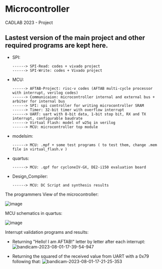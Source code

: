 # Microcontroller
CADLAB 2023 - Project

Lastest version of the main project and other required programs are kept here.
-----------------------------------------------------------------------------------------------------------

* SPI:
  
      ------> SPI-Read: codes + vivado project
      ------> SPI-Write: codes + Vivado project
* MCU:
  
      ------> AFTAB-Project: risc-v codes (AFTAB multi-cycle processor with interrupt, verilog codes)
      ------> Communicaion: microcontroller internal and external bus + arbiter for internal bus
      ------> SPI: spi controller for writing microcontroller SRAM
      ------> Timer: 32-bit timer with overflow interrupt
      ------> UART: uart with 8-bit data, 1-bit stop bit, RX and TX interrupt, configurable baudrate
      ------> Virtual Flash: model of w25q in verilog
      ------> MCU: microcontroller top module
* modelsim:
  
      ------> MCU: .mpf + some test programs ( to test them, change .mem file in virtual_flash.v )
* quartus:
  
      ------> MCU: .qpf for cycloneIV-GX, DE2-i150 evaluation board
* Design_Compiler:
  
      ------> MCU: DC Script and synthesis results

The programmers View of the microcontroller:

![image](https://github.com/AmirmahdiJoudi/Microcontroller/assets/79690242/1718be13-6501-4600-bd76-e74bc090ce00)


MCU schematics in quartus:

![image](https://github.com/AmirmahdiJoudi/Microcontroller/assets/79690242/92484cff-2d67-4771-9801-15c61cd9ab21)



Interrupt validation programs and results:
* Returning "Hello! I am AFTAB!" letter by letter after each interrupt:
![bandicam-2023-08-01-17-39-54-947](https://github.com/AmirmahdiJoudi/Microcontroller/assets/79690242/6da54b5c-5e96-4422-8ab7-51de142332ff)


* Returning the squared of the received value from UART with a 0x79 following that:
![bandicam-2023-08-01-17-21-25-353](https://github.com/AmirmahdiJoudi/Microcontroller/assets/79690242/8ba276bd-c579-4dfc-baac-527e7ec4c46e)













  

